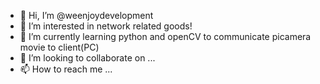 - 👋 Hi, I’m @weenjoydevelopment
- 👀 I’m interested in network related goods!
- 🌱 I’m currently learning python and openCV to communicate picamera movie to client(PC)
- 💞️ I’m looking to collaborate on ...
- 📫 How to reach me ...

<!---
weenjoydevelopment/weenjoydevelopment is a ✨ special ✨ repository because its `README.md` (this file) appears on your GitHub profile.
You can click the Preview link to take a look at your changes.
--->
